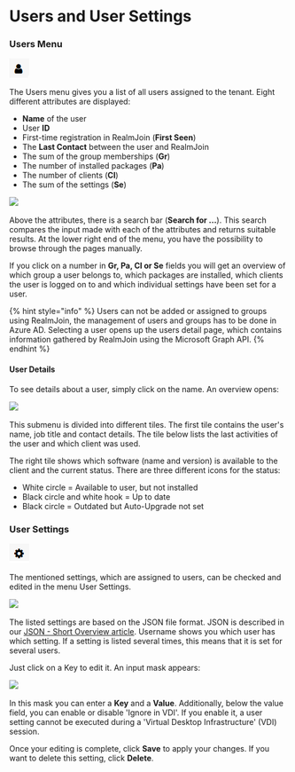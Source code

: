 # Users and User Settings

### Users Menu

![](<../media/rj-ac-usersicon (1).png>)

The Users menu gives you a list of all users assigned to the tenant. Eight different attributes are displayed:

* **Name** of the user
* User **ID**
* First-time registration in RealmJoin (**First Seen**)
* The **Last Contact** between the user and RealmJoin
* The sum of the group memberships (**Gr**)
* The number of installed packages (**Pa**)
* The number of clients (**Cl**)
* The sum of the settings (**Se**)

![](<../.gitbook/assets/users\_tab\_overview (1).png>)

Above the attributes, there is a search bar (**Search for ...**). This search compares the input made with each of the attributes and returns suitable results. At the lower right end of the menu, you have the possibility to browse through the pages manually.

If you click on a number in **Gr, Pa, Cl or Se** fields you will get an overview of which group a user belongs to, which packages are installed, which clients the user is logged on to and which individual settings have been set for a user.

{% hint style="info" %}
Users can not be added or assigned to groups using RealmJoin, the management of users and groups has to be done in Azure AD. Selecting a user opens up the users detail page, which contains information gathered by RealmJoin using the Microsoft Graph API.
{% endhint %}

#### User Details

To see details about a user, simply click on the name. An overview opens:

![](<../.gitbook/assets/user\_tab\_details (1).png>)

This submenu is divided into different tiles. The first tile contains the user's name, job title and contact details. The tile below lists the last activities of the user and which client was used.

The right tile shows which software (name and version) is available to the client and the current status. There are three different icons for the status:

* White circle = Available to user, but not installed
* Black circle and white hook = Up to date
* Black circle = Outdated but Auto-Upgrade not set

### User **S**ettings

![](<../.gitbook/assets/rj-ac-usersettingsicon (1) (1).png>)

The mentioned settings, which are assigned to users, can be checked and edited in the menu User Settings.

![](<../.gitbook/assets/usersettings\_overview (1).png>)

The listed settings are based on the JSON file format. JSON is described in our [JSON - Short Overview article](../packages/json-backgrounder.md). Username shows you which user has which setting. If a setting is listed several times, this means that it is set for several users.

Just click on a Key to edit it. An input mask appears:

![](<../.gitbook/assets/usersettings\_input (1).png>)

In this mask you can enter a **Key** and a **Value**. Additionally, below the value field, you can enable or disable 'Ignore in VDI'. If you enable it, a user setting cannot be executed during a 'Virtual Desktop Infrastructure' (VDI) session.

Once your editing is complete, click **Save** to apply your changes. If you want to delete this setting, click **Delete**.

